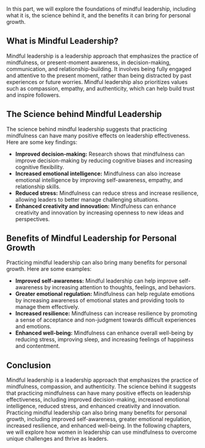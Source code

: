 
In this part, we will explore the foundations of mindful leadership, including what it is, the science behind it, and the benefits it can bring for personal growth.

What is Mindful Leadership?
---------------------------

Mindful leadership is a leadership approach that emphasizes the practice of mindfulness, or present-moment awareness, in decision-making, communication, and relationship-building. It involves being fully engaged and attentive to the present moment, rather than being distracted by past experiences or future worries. Mindful leadership also prioritizes values such as compassion, empathy, and authenticity, which can help build trust and inspire followers.

The Science behind Mindful Leadership
-------------------------------------

The science behind mindful leadership suggests that practicing mindfulness can have many positive effects on leadership effectiveness. Here are some key findings:

* **Improved decision-making:** Research shows that mindfulness can improve decision-making by reducing cognitive biases and increasing cognitive flexibility.
* **Increased emotional intelligence:** Mindfulness can also increase emotional intelligence by improving self-awareness, empathy, and relationship skills.
* **Reduced stress:** Mindfulness can reduce stress and increase resilience, allowing leaders to better manage challenging situations.
* **Enhanced creativity and innovation:** Mindfulness can enhance creativity and innovation by increasing openness to new ideas and perspectives.

Benefits of Mindful Leadership for Personal Growth
--------------------------------------------------

Practicing mindful leadership can also bring many benefits for personal growth. Here are some examples:

* **Improved self-awareness:** Mindful leadership can help improve self-awareness by increasing attention to thoughts, feelings, and behaviors.
* **Greater emotional regulation:** Mindfulness can help regulate emotions by increasing awareness of emotional states and providing tools to manage them effectively.
* **Increased resilience:** Mindfulness can increase resilience by promoting a sense of acceptance and non-judgment towards difficult experiences and emotions.
* **Enhanced well-being:** Mindfulness can enhance overall well-being by reducing stress, improving sleep, and increasing feelings of happiness and contentment.

Conclusion
----------

Mindful leadership is a leadership approach that emphasizes the practice of mindfulness, compassion, and authenticity. The science behind it suggests that practicing mindfulness can have many positive effects on leadership effectiveness, including improved decision-making, increased emotional intelligence, reduced stress, and enhanced creativity and innovation. Practicing mindful leadership can also bring many benefits for personal growth, including improved self-awareness, greater emotional regulation, increased resilience, and enhanced well-being. In the following chapters, we will explore how women in leadership can use mindfulness to overcome unique challenges and thrive as leaders.
